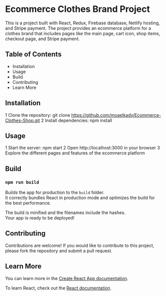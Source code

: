 # Ecommerce Clothes Brand Project

This is a project built with React, Redux, Firebase database, Netlify hosting, and Stripe payment. The project provides an ecommerce platform for a clothes brand that includes pages like the main page, cart icon, shop items, checkout page, and Stripe payment.

## Table of Contents
* Installation
* Usage
* Build
* Contributing
* Learn More

## Installation
1 Clone the repository: git clone https://github.com/moaelkady/Ecommerce-Clothes-Shop.git
2 Install dependencies: npm install

## Usage
1 Start the server: npm start
2 Open http://localhost:3000 in your browser
3 Explore the different pages and features of the ecommerce platform

## Build
### `npm run build`

Builds the app for production to the `build` folder.\
It correctly bundles React in production mode and optimizes the build for the best performance.

The build is minified and the filenames include the hashes.\
Your app is ready to be deployed!

## Contributing
Contributions are welcome! If you would like to contribute to this project, please fork the repository and submit a pull request.

## Learn More

You can learn more in the [Create React App documentation](https://facebook.github.io/create-react-app/docs/getting-started).

To learn React, check out the [React documentation](https://reactjs.org/).
